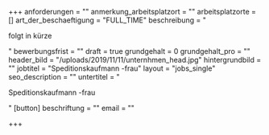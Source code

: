 +++
anforderungen = ""
anmerkung_arbeitsplatzort = ""
arbeitsplatzorte = []
art_der_beschaeftigung = "FULL_TIME"
beschreibung = "<p>folgt in kürze</p>"
bewerbungsfrist = ""
draft = true
grundgehalt = 0
grundgehalt_pro = ""
header_bild = "/uploads/2019/11/11/unternhmen_head.jpg"
hintergrundbild = ""
jobtitel = "Speditionskaufmann -frau"
layout = "jobs_single"
seo_description = ""
untertitel = "<p>Speditionskaufmann -frau</p>"
[button]
beschriftung = ""
email = ""

+++
